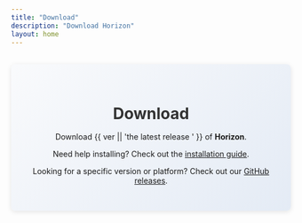 ```yaml
---
title: "Download"
description: "Download Horizon"
layout: home
---
```


<script setup lang="ts">
import downloadButt from './componets/downloadBtn.vue';

let ver: string | null = null;

if (typeof window !== 'undefined') {
  const urlParams = new URLSearchParams(window.location.search);
  ver = urlParams.get('ver');
}
</script>

<div class="download-container">
  
# Download

Download {{ ver || 'the latest release ' }} of **Horizon**.

<downloadButt :version="ver"/>

Need help installing? Check out the [installation guide](docs/guides/install).

Looking for a specific version or platform? Check out our [GitHub releases](https://github.com/Fchat-Horizon/Horizon/releases).

</div>

<style lang="scss">
.download-container {
    padding: 2rem;
    background: linear-gradient(135deg, #f9fafc, #e4ebf5);
    border-radius: 8px;
    box-shadow: 0 2px 8px rgba(0, 0, 0, 0.1);
    margin: 2rem auto;
    max-width: 800px;
    text-align: center;
}

.download-container h1 {
    margin-bottom: 1rem;
    color: #333;
}

 
.dark{ 
.download-container {
    padding: 2rem;
    background: linear-gradient(135deg, #292329, #907281);
    border-radius: 8px;
    box-shadow: 0 2px 8px rgba(0, 0, 0, 0.1);
    margin: 2rem auto;
    max-width: 800px;
    text-align: center;
}

.download-container h1 {
    margin-bottom: 1rem;
    color: #ffffff;
}
}
</style>
